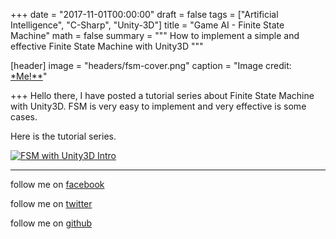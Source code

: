 +++
date = "2017-11-01T00:00:00"
draft = false
tags = ["Artificial Intelligence", "C-Sharp", "Unity-3D"]
title = "Game AI - Finite State Machine"
math = false
summary = """
How to implement a simple and effective Finite State Machine with Unity3D
"""

[header]
image = "headers/fsm-cover.png"
caption = "Image credit: [*Me!**](#)"

+++
Hello there, I have posted a tutorial series about Finite State Machine with Unity3D. FSM is very easy to implement and very effective is some cases. 

Here is the tutorial series.

[![FSM with Unity3D Intro](https://i.imgur.com/Hp2oLiw.png)](https://www.youtube.com/watch?v=dDQEFSk-rQM&list=PLWnE_CWJ15J7ajZQ8gKwed8rnetI0SdfN "FSM with Unity3D Intro") 


----------


follow me on [facebook](https://www.facebook.com/shohan4556) 

follow me on [twitter](https://www.twitter.com/shohan4556) 

follow me on [github](https://www.github.com/shohan4556) 


